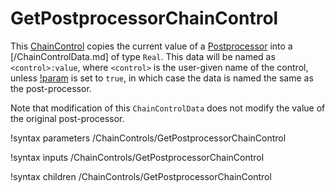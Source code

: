 # GetPostprocessorChainControl

This [ChainControl](syntax/ChainControls/index.md) copies the current value of a
[Postprocessor](syntax/Postprocessors/index.md) into a [/ChainControlData.md] of
type `Real`. This data will be named as `<control>:value`, where `<control>`
is the user-given name of the control, unless
[!param](/ChainControls/GetPostprocessorChainControl/name_data_same_as_postprocessor)
is set to `true`, in which case the data is named the same as the post-processor.

Note that modification
of this `ChainControlData` does not modify the value of the original post-processor.

!syntax parameters /ChainControls/GetPostprocessorChainControl

!syntax inputs /ChainControls/GetPostprocessorChainControl

!syntax children /ChainControls/GetPostprocessorChainControl
